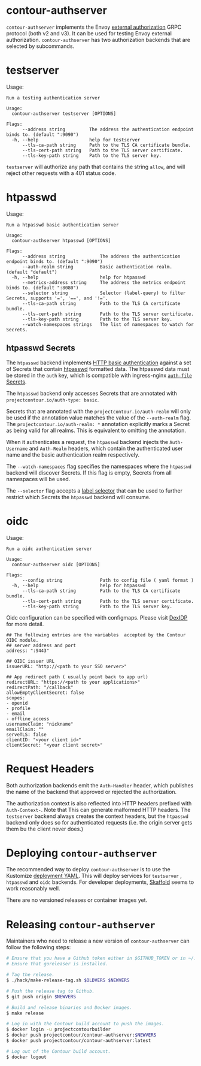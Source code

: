 # contour-authserver

`contour-authserver` implements the Envoy [external authorization][4]
GRPC protocol (both v2 and v3). It can be used for testing Envoy
external authorization. `contour-authserver` has two authorization
backends that are selected by subcommands.

# testserver

Usage:

```
Run a testing authentication server

Usage:
  contour-authserver testserver [OPTIONS]

Flags:
      --address string         The address the authentication endpoint binds to. (default ":9090")
  -h, --help                   help for testserver
      --tls-ca-path string     Path to the TLS CA certificate bundle.
      --tls-cert-path string   Path to the TLS server certificate.
      --tls-key-path string    Path to the TLS server key.
```

`testserver` will authorize any path that contains the string
`allow`, and will reject other requests with a 401 status code.

# htpasswd

Usage:

```
Run a htpasswd basic authentication server

Usage:
  contour-authserver htpasswd [OPTIONS]

Flags:
      --address string             The address the authentication endpoint binds to. (default ":9090")
      --auth-realm string          Basic authentication realm. (default "default")
  -h, --help                       help for htpasswd
      --metrics-address string     The address the metrics endpoint binds to. (default ":8080")
      --selector string            Selector (label-query) to filter Secrets, supports '=', '==', and '!='.
      --tls-ca-path string         Path to the TLS CA certificate bundle.
      --tls-cert-path string       Path to the TLS server certificate.
      --tls-key-path string        Path to the TLS server key.
      --watch-namespaces strings   The list of namespaces to watch for Secrets.
```

## htpasswd Secrets

The `htpasswd` backend implements [HTTP basic authentication][3]
against a set of Secrets that contain [htpasswd][1] formatted data.
The htpasswd data must be stored in the `auth` key, which is compatible
with ingress-nginx [`auth-file` Secrets][2].

The `htpasswd` backend only accesses Secrets that are
annotated with `projectcontour.io/auth-type: basic`.

Secrets that are annotated with the `projectcontour.io/auth-realm`
will only be used if the annotation value matches the value of the
`--auth-realm` flag.
The `projectcontour.io/auth-realm: *` annotation explicitly marks
a Secret as being valid for all realms.
This is equivalent to omitting the annotation.

When it authenticates a request, the `htpasswd` backend injects the
`Auth-Username` and  `Auth-Realm` headers, which contain the
authenticated user name and the basic authentication realm respectively.

The `--watch-namespaces` flag specifies the namespaces where the
`htpasswd` backend will discover Secrets.
If this flag is empty, Secrets from all namespaces will be used.

The `--selector` flag accepts a [label selector][5] that can be
used to further restrict which Secrets the `htpasswd` backend will consume.

# oidc

Usage:

```
Run a oidc authentication server

Usage:
  contour-authserver oidc [OPTIONS]

Flags:
      --config string              Path to config file ( yaml format )
  -h, --help                       help for htpasswd
      --tls-ca-path string         Path to the TLS CA certificate bundle.
      --tls-cert-path string       Path to the TLS server certificate.
      --tls-key-path string        Path to the TLS server key.

```
Oidc configuration can be specified with configmaps. 
Please visit [DexIDP](https://github.com/dexidp/dex) for more detail.

```
## The following entries are the variables  accepted by the Contour OIDC module.
## server address and port 
address: ":9443"

## OIDC issuer URL 
issuerURL: "http://<path to your SSO server>"

## App redirect path ( usually point back to app url)
redirectURL: "https://<path to your applications>"
redirectPath: "/callback"
allowEmptyClientSecret: false
scopes:
- openid
- profile
- email
- offline_access
usernameClaim: "nickname"
emailClaim: ""
serveTLS: false
clientID: "<your client id>"
clientSecret: "<your client secret>"
```


# Request Headers

Both authorization backends emit the `Auth-Handler` header, which
publishes the name of the backend that approved or rejected the
authorization.

The authorization context is also reflected into HTTP headers
prefixed with `Auth-Context-`. Note that This can generate malformed
HTTP headers. The `testserver` backend always creates the context
headers, but the `htpasswd` backend only does so for authenticated
requests (i.e. the origin server gets them bu the client never
does.)

# Deploying `contour-authserver`

The recommended way to deploy `contour-authserver` is to use the Kustomize
[deployment YAML](./config/default). This will deploy services for 
`testserver` , `htpasswd` and `oidc` backends. For developer deployments,
[Skaffold](https://skaffold.dev/) seems to work reasonably well.

There are no versioned releases or container images yet.

# Releasing `contour-authserver`

Maintainers who need to release a new version of `contour-authserver`
can follow the following steps:

```bash
# Ensure that you have a Github token either in $GITHUB_TOKEN or in ~/.config/goreleaser/github_token.
# Ensure that goreleaser is installed.

# Tag the release.
$ ./hack/make-release-tag.sh $OLDVERS $NEWVERS

# Push the release tag to Github.
$ git push origin $NEWVERS

# Build and release binaries and Docker images.
$ make release

# Log in with the Contour build account to push the images.
$ docker login -u projectcontourbuilder
$ docker push projectcontour/contour-authserver:$NEWVERS
$ docker push projectcontour/contour-authserver:latest

# Log out of the Contour build account.
$ docker logout
```

[1]: https://httpd.apache.org/docs/current/programs/htpasswd.html
[2]: https://kubernetes.github.io/ingress-nginx/user-guide/nginx-configuration/annotations/#authentication
[3]: https://tools.ietf.org/html/rfc7617
[4]: https://www.envoyproxy.io/docs/envoy/latest/intro/arch_overview/security/ext_authz_filter
[5]: https://kubernetes.io/docs/concepts/overview/working-with-objects/labels/#label-selectors
